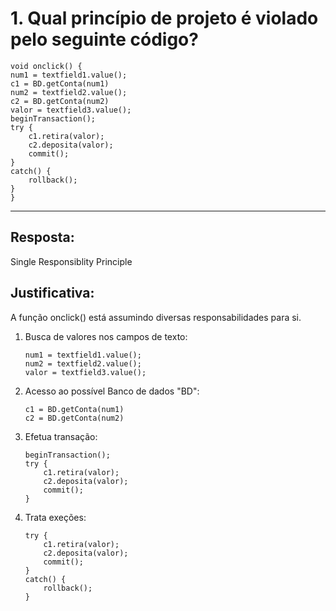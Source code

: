 # 1. Qual princípio de projeto é violado pelo seguinte código?

```{}
void onclick() {
num1 = textfield1.value();
c1 = BD.getConta(num1)
num2 = textfield2.value();
c2 = BD.getConta(num2)
valor = textfield3.value();
beginTransaction();
try {
    c1.retira(valor);
    c2.deposita(valor);
    commit();
}
catch() {
    rollback();
}
}
```

---

## Resposta:

Single Responsiblity Principle

## Justificativa:

A função onclick() está assumindo diversas responsabilidades para si.

1. Busca de valores nos campos de texto:

    ```{}
    num1 = textfield1.value();
    num2 = textfield2.value();
    valor = textfield3.value();
    ```

2. Acesso ao possível Banco de dados "BD":

    ```{}
    c1 = BD.getConta(num1)
    c2 = BD.getConta(num2)
    ```

3. Efetua transação:

    ```{}
    beginTransaction();
    try {
        c1.retira(valor);
        c2.deposita(valor);
        commit();
    }
    ```

4. Trata exeções:

    ```{}
    try {
        c1.retira(valor);
        c2.deposita(valor);
        commit();
    }
    catch() {
        rollback();
    }
    ```
